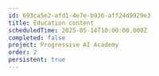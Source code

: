 ```yaml
---
id: 693ca5e2-afd1-4e7e-b936-aff24d9929e3
title: Education content
scheduledTime: 2025-05-14T10:00:00.000Z
completed: false
project: Progressive AI Academy
order: 2
persistent: true
---
```



